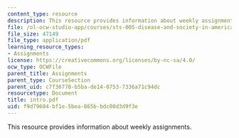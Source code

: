 ```yaml
---
content_type: resource
description: This resource provides information about weekly assignments.
file: /ol-ocw-studio-app/courses/sts-005-disease-and-society-in-america-fall-2005/f9d79604bf1e5bea865bbdc00d3d9f3e_intro.pdf
file_size: 47149
file_type: application/pdf
learning_resource_types:
- Assignments
license: https://creativecommons.org/licenses/by-nc-sa/4.0/
ocw_type: OCWFile
parent_title: Assignments
parent_type: CourseSection
parent_uid: c7f30778-b5ba-de14-0753-7336a71c94dc
resourcetype: Document
title: intro.pdf
uid: f9d79604-bf1e-5bea-865b-bdc00d3d9f3e
---
```

This resource provides information about weekly assignments.